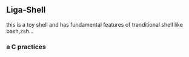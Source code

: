 ## Liga-Shell
this is a toy shell and has fundamental features of tranditional shell like bash,zsh...
### a C practices
